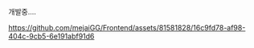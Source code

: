 
개발중....

https://github.com/mejaiGG/Frontend/assets/81581828/16c9fd78-af98-404c-9cb5-6e191abf91d6

